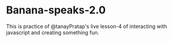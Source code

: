 # Banana-speaks-2.0
 This is practice of @tanayPratap's live lesson-4 of interacting with javascript and creating something fun.
